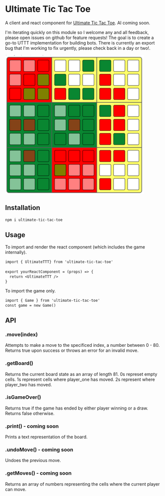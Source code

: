 # Ultimate Tic Tac Toe

A client and react component for [Ultimate Tic Tac Toe](https://en.wikipedia.org/wiki/Ultimate_tic-tac-toe). AI coming soon.

I'm iterating quickly on this module so I welcome any and all feedback, please open issues on github for feature requests! The goal is to create a go-to UTTT implementation for building bots. There is currently an export bug that I'm working to fix urgently, please check back in a day or two!. 

![midgame v0.1.0](https://github.com/AlexeiDarmin/ultimate-tic-tac-toe/blob/master/src/images/screencap%20v0.1.0.png?raw=true "midgame v0.1.0")

## Installation

```
npm i ultimate-tic-tac-toe
```

## Usage
To import and render the react component (which includes the game internally).

```
import { UltimateTTT} from 'ultimate-tic-tac-toe'

export yourReactComponent = (props) => {
  return <UltimateTTT />
}
```

To import the game only.

```
import { Game } from 'ultimate-tic-tac-toe'
const game = new Game()
```

## API

### .move(index)
Attempts to make a move to the specificed index, a number between 0 - 80. Returns true upon success or throws an error for an invalid move.

### .getBoard()
Returns the current board state as an array of length 81. 0s represet empty cells. 1s represent cells where player_one has moved. 2s represent where player_two has moved.

### .isGameOver()
Returns true if the game has ended by either player winning or a draw. Returns false otherwise.

### .print() - coming soon
Prints a text representation of the board.

### .undoMove() - coming soon
Undoes the previous move.

### .getMoves() - coming soon
Returns an array of numbers representing the cells where the current player can move.
